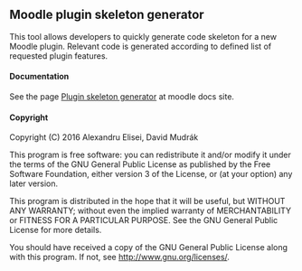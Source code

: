 ## Moodle plugin skeleton generator

This tool allows developers to quickly generate code skeleton for a new Moodle
plugin. Relevant code is generated according to defined list of requested
plugin features.

#### Documentation

See the page [Plugin skeleton
generator](https://docs.moodle.org/en/admin/tool/pluginskel/index) at moodle
docs site.

#### Copyright

Copyright (C) 2016 Alexandru Elisei, David Mudrák

This program is free software: you can redistribute it and/or modify it under
the terms of the GNU General Public License as published by the Free Software
Foundation, either version 3 of the License, or (at your option) any later
version.

This program is distributed in the hope that it will be useful, but WITHOUT ANY
WARRANTY; without even the implied warranty of MERCHANTABILITY or FITNESS FOR A
PARTICULAR PURPOSE.  See the GNU General Public License for more details.

You should have received a copy of the GNU General Public License along with
this program.  If not, see <http://www.gnu.org/licenses/>.
